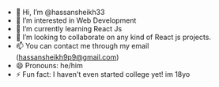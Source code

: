 - 👋 Hi, I’m @hassansheikh33
- 👀 I’m interested in Web Development
- 🌱 I’m currently learning React Js
- 💞️ I’m looking to collaborate on any kind of React js projects.
- 📫 You can contact me through my email (hassansheikh9p9@gmail.com)
- 😄 Pronouns: he/him
- ⚡ Fun fact: I haven't even started college yet! im 18yo

<!---
hassansheikh33/hassansheikh33 is a ✨ special ✨ repository because its `README.md` (this file) appears on your GitHub profile.
You can click the Preview link to take a look at your changes.
--->
